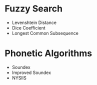 Fuzzy Search
===========

- Levenshtein Distance
- Dice Coefficient
- Longest Common Subsequence


Phonetic Algorithms
===========

- Soundex
- Improved Soundex
- NYSIIS